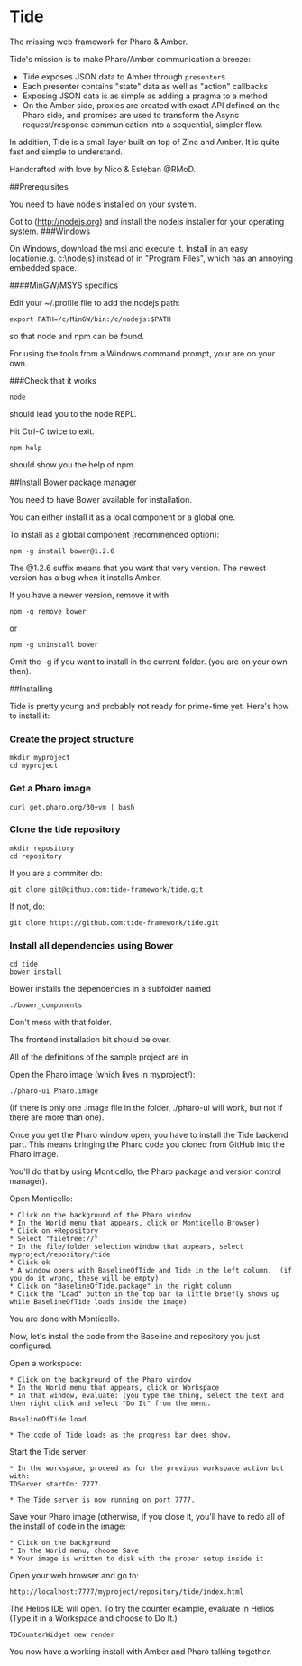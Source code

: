 Tide
====

The missing web framework for Pharo & Amber.

Tide's mission is to make Pharo/Amber communication a breeze:

- Tide exposes JSON data to Amber through `presenter`s
- Each presenter contains "state" data as well as "action" callbacks
- Exposing JSON data is as simple as adding a pragma to a method
- On the Amber side, proxies are created with exact API defined on the Pharo side, and promises are used to transform the Async request/response communication into a sequential, simpler flow.

In addition, Tide is a small layer built on top of Zinc and Amber. It is quite fast and simple to understand.

Handcrafted with love by Nico & Esteban @RMoD.

##Prerequisites

You need to have nodejs installed on your system.

Got to (http://nodejs.org) and install the nodejs installer for your operating system.
###Windows

On Windows, download the msi and execute it. Install in an easy location(e.g. c:\nodejs) instead of in "Program Files", which has an annoying embedded space.

####MinGW/MSYS specifics

Edit your ~/.profile file to add the nodejs path:

    export PATH=/c/MinGW/bin:/c/nodejs:$PATH

so that node and npm can be found.

For using the tools from a Windows command prompt, your are on your own.

###Check that it works

    node

should lead you to the node REPL.

Hit Ctrl-C twice to exit.


    npm help

should show you the help of npm.

##Install Bower package manager

You need to have Bower available for installation.

You can either install it as a local component or a global one.

To install as a global component (recommended option):

    npm -g install bower@1.2.6

The @1.2.6 suffix means that you want that very version.
The newest version has a bug when it installs Amber.

If you have a newer version, remove it with

    npm -g remove bower

or 

    npm -g uninstall bower

Omit the -g if you want to install in the current folder. (you are on your own then).

##Installing

Tide is pretty young and probably not ready for prime-time yet. Here's how to install it:

### Create the project structure
    mkdir myproject
    cd myproject

### Get a Pharo image
    curl get.pharo.org/30+vm | bash

### Clone the tide repository
    mkdir repository
    cd repository

If you are a commiter do:

    git clone git@github.com:tide-framework/tide.git

If not, do:

    git clone https://github.com:tide-framework/tide.git


### Install all dependencies using Bower

    cd tide
    bower install

Bower installs the dependencies in a subfolder named 

    ./bower_components

Don't mess with that folder.

The frontend installation bit should be over.

All of the definitions of the sample project are in

Open the Pharo image (which lives in myproject/):

    ./pharo-ui Pharo.image

(If there is only one .image file in the folder, ./pharo-ui will work, but not if there are more than one).

Once you get the Pharo window open, you have to install the Tide backend part. This means bringing the Pharo code you cloned from GitHub into the Pharo image.

You'll do that by using Monticello, the Pharo package and version control manager).

Open Monticello:

    * Click on the background of the Pharo window
    * In the World menu that appears, click on Monticello Browser)
    * Click on +Repository
    * Select "filetree://"
    * In the file/folder selection window that appears, select myproject/repository/tide
    * Click ok
    * A window opens with BaselineOfTide and Tide in the left column.  (if you do it wrong, these will be empty)
    * Click on "BaselineOfTide.package" in the right column
    * Click the "Load" button in the top bar (a little briefly shows up while BaselineOfTide loads inside the image)

You are done with Monticello.

Now, let's install the code from the Baseline and repository you just configured.

Open a workspace:

    * Click on the background of the Pharo window
    * In the World menu that appears, click on Workspace
    * In that window, evaluate: (you type the thing, select the text and then right click and select "Do It" from the menu.

    BaselineOfTide load.

    * The code of Tide loads as the progress bar does show.

Start the Tide server:

    * In the workspace, proceed as for the previous workspace action but with:
    TDServer startOn: 7777.

    * The Tide server is now running on port 7777.

Save your Pharo image (otherwise, if you close it, you'll have to redo all of the install of code in the image:

    * Click on the background
    * In the World menu, choose Save
    * Your image is written to disk with the proper setup inside it

Open your web browser and go to: 

    http://localhost:7777/myproject/repository/tide/index.html

The Helios IDE will open. To try the counter example, evaluate in Helios (Type it in a Workspace and choose to Do It.)

    TDCounterWidget new render

You now have a working install with Amber and Pharo talking together.


